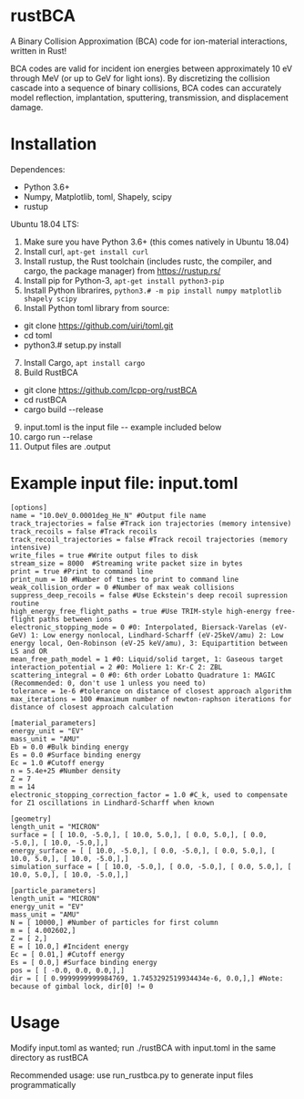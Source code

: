 # rustBCA

A Binary Collision Approximation (BCA) code for ion-material interactions, written in Rust!

BCA codes are valid for incident ion energies between approximately 10 eV through MeV (or up to GeV for light ions). By discretizing the collision cascade into a sequence of binary collisions, BCA codes can accurately model reflection, implantation, sputtering, transmission, and displacement damage.

# Installation

Dependences:
* Python 3.6+
* Numpy, Matplotlib, toml, Shapely, scipy
* rustup

Ubuntu 18.04 LTS:
1. Make sure you have Python 3.6+ (this comes natively in Ubuntu 18.04)
2. Install curl, `apt-get install curl`
3. Install rustup, the Rust toolchain (includes rustc, the compiler, and cargo, the package manager) from https://rustup.rs/
4. Install pip for Python-3, `apt-get install python3-pip`
5. Install Python librarires, `python3.# -m pip install numpy matplotlib shapely scipy`
6. Install Python toml library from source:
- git clone https://github.com/uiri/toml.git
- cd toml
- python3.# setup.py install
7. Install Cargo, `apt install cargo`
8. Build RustBCA
- git clone https://github.com/lcpp-org/rustBCA
- cd rustBCA
- cargo build --release
9. input.toml is the input file -- example included below
10. cargo run --relase
11. Output files are .output

# Example input file: input.toml
~~~~
[options]
name = "10.0eV_0.0001deg_He_N" #Output file name
track_trajectories = false #Track ion trajectories (memory intensive)
track_recoils = false #Track recoils
track_recoil_trajectories = false #Track recoil trajectories (memory intensive)
write_files = true #Write output files to disk
stream_size = 8000  #Streaming write packet size in bytes
print = true #Print to command line
print_num = 10 #Number of times to print to command line
weak_collision_order = 0 #Number of max weak collisions
suppress_deep_recoils = false #Use Eckstein's deep recoil supression routine
high_energy_free_flight_paths = true #Use TRIM-style high-energy free-flight paths between ions
electronic_stopping_mode = 0 #0: Interpolated, Biersack-Varelas (eV-GeV) 1: Low energy nonlocal, Lindhard-Scharff (eV-25keV/amu) 2: Low energy local, Oen-Robinson (eV-25 keV/amu), 3: Equipartition between LS and OR
mean_free_path_model = 1 #0: Liquid/solid target, 1: Gaseous target
interaction_potential = 2 #0: Moliere 1: Kr-C 2: ZBL
scattering_integral = 0 #0: 6th order Lobatto Quadrature 1: MAGIC (Recommended: 0, don't use 1 unless you need to)
tolerance = 1e-6 #tolerance on distance of closest approach algorithm
max_iterations = 100 #maximum number of newton-raphson iterations for distance of closest approach calculation

[material_parameters]
energy_unit = "EV"
mass_unit = "AMU"
Eb = 0.0 #Bulk binding energy
Es = 0.0 #Surface binding energy
Ec = 1.0 #Cutoff energy
n = 5.4e+25 #Number density 
Z = 7
m = 14
electronic_stopping_correction_factor = 1.0 #C_k, used to compensate for Z1 oscillations in Lindhard-Scharff when known

[geometry]
length_unit = "MICRON"
surface = [ [ 10.0, -5.0,], [ 10.0, 5.0,], [ 0.0, 5.0,], [ 0.0, -5.0,], [ 10.0, -5.0,],]
energy_surface = [ [ 10.0, -5.0,], [ 0.0, -5.0,], [ 0.0, 5.0,], [ 10.0, 5.0,], [ 10.0, -5.0,],]
simulation_surface = [ [ 10.0, -5.0,], [ 0.0, -5.0,], [ 0.0, 5.0,], [ 10.0, 5.0,], [ 10.0, -5.0,],]

[particle_parameters]
length_unit = "MICRON"
energy_unit = "EV"
mass_unit = "AMU"
N = [ 10000,] #Number of particles for first column
m = [ 4.002602,]
Z = [ 2,]
E = [ 10.0,] #Incident energy
Ec = [ 0.01,] #Cutoff energy
Es = [ 0.0,] #Surface binding energy
pos = [ [ -0.0, 0.0, 0.0,],]
dir = [ [ 0.9999999999984769, 1.7453292519934434e-6, 0.0,],] #Note: because of gimbal lock, dir[0] != 0

 ~~~~
# Usage

Modify input.toml as wanted; run ./rustBCA with input.toml in the same directory as rustBCA

Recommended usage: use run_rustbca.py to generate input files programmatically
